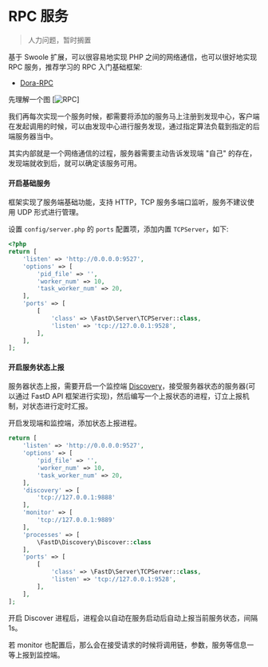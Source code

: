 # RPC 服务

> 人力问题，暂时搁置

基于 Swoole 扩展，可以很容易地实现 PHP 之间的网络通信，也可以很好地实现 RPC 服务，推荐学习的 RPC 入门基础框架: 

* [Dora-RPC](https://github.com/xcl3721/Dora-RPC)

先理解一个图 [![RPC](https://github.com/weibocom/motan/wiki/media/14612349319195.jpg)] 

我们再每次实现一个服务时候，都需要将添加的服务马上注册到发现中心，客户端在发起调用的时候，可以由发现中心进行服务发现，通过指定算法负载到指定的后端服务器当中。

其实内部就是一个网络通信的过程，服务器需要主动告诉发现端 "自己" 的存在，发现端就收到后，就可以确定该服务可用。

#### 开启基础服务

框架实现了服务端基础功能，支持 HTTP，TCP 服务多端口监听，服务不建议使用 UDP 形式进行管理。

设置 `config/server.php` 的 `ports` 配置项，添加内置 `TCPServer`，如下:

```php
<?php
return [
    'listen' => 'http://0.0.0.0:9527',
    'options' => [
        'pid_file' => '',
        'worker_num' => 10,
        'task_worker_num' => 20,
    ],
    'ports' => [
        [
            'class' => \FastD\Server\TCPServer::class,
            'listen' => 'tcp://127.0.0.1:9528',
        ],
    ],
];
```

#### 开启服务状态上报

服务器状态上报，需要开启一个监控端 [Discovery](https://github.com/JanHuang/discovery)，接受服务器状态的服务器(可以通过 FastD API 框架进行实现)，然后编写一个上报状态的进程，订立上报机制，对状态进行定时汇报。

开启发现端和监控端，添加状态上报进程。

```php
return [
    'listen' => 'http://0.0.0.0:9527',
    'options' => [
        'pid_file' => '',
        'worker_num' => 10,
        'task_worker_num' => 20,
    ],
    'discovery' => [
        'tcp://127.0.0.1:9888'
    ],
    'monitor' => [
        'tcp://127.0.0.1:9889'
    ],
    'processes' => [
        \FastD\Discovery\Discover::class
    ],
    'ports' => [
        [
            'class' => \FastD\Server\TCPServer::class,
            'listen' => 'tcp://127.0.0.1:9528',
        ],
    ],
];
```

开启 Discover 进程后，进程会以自动在服务启动后自动上报当前服务状态，间隔1s。

若 monitor 也配置后，那么会在接受请求的时候将调用链，参数，服务等信息一等上报到监控端。
